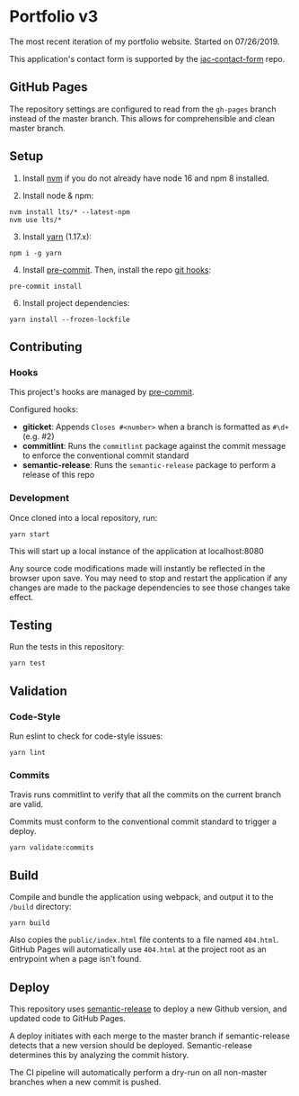 # Portfolio v3

The most recent iteration of my portfolio website. Started on 07/26/2019.

This application's contact form is supported by the [iac-contact-form](https://github.com/joberstein/iac-contact-form) 
repo.

## GitHub Pages
The repository settings are configured to read from the `gh-pages` branch instead of the master branch. This allows 
for comprehensible and clean master branch.

## Setup

1. Install [nvm](https://github.com/nvm-sh/nvm#installing-and-updating) if you do not already have node 16 and npm 8 
installed. 

2. Install node & npm:
```
nvm install lts/* --latest-npm  
nvm use lts/*
```

3. Install [yarn](https://classic.yarnpkg.com/en/docs/install) (1.17.x):
```
npm i -g yarn
```

4. Install [pre-commit](https://pre-commit.com/#install). Then, install the repo [git hooks](https://git-scm.com/book/en/v2/Customizing-Git-Git-Hooks):
```
pre-commit install
```

6. Install project dependencies:
```
yarn install --frozen-lockfile
```

## Contributing

### Hooks

This project's hooks are managed by [pre-commit](https://pre-commit.com).

Configured hooks:
- **giticket**: Appends `Closes #<number>` when a branch is formatted as `#\d+` (e.g. #2)
- **commitlint**: Runs the `commitlint` package against the commit message to enforce
  the conventional commit standard
- **semantic-release**: Runs the `semantic-release` package to perform a release of this repo

### Development

Once cloned into a local repository, run:
```
yarn start
```

This will start up a local instance of the application at localhost:8080

Any source code modifications made will instantly be reflected in the browser upon save.  You may need to stop and 
restart the application if any changes are made to the package dependencies to see those changes take effect.

## Testing

Run the tests in this repository:
```
yarn test
```

## Validation

### Code-Style
Run eslint to check for code-style issues:
```
yarn lint
```

### Commits
Travis runs commitlint to verify that all the commits on the current branch are valid.

Commits must conform to the conventional commit standard to trigger a deploy.
```
yarn validate:commits
```

## Build

Compile and bundle the application using webpack, and output it to the `/build` directory:
```
yarn build
```

Also copies the `public/index.html` file contents to a file named `404.html`. GitHub Pages will automatically use 
`404.html` at the project root as an entrypoint when a page isn't found.

## Deploy

This repository uses [semantic-release](https://github.com/semantic-release/semantic-release) 
to deploy a new Github version, and updated code to GitHub Pages.

A deploy initiates with each merge to the master branch if semantic-release detects 
that a new version should be deployed. Semantic-release determines this by analyzing 
the commit history.

The CI pipeline will automatically perform a dry-run on all non-master branches when a new commit is pushed.